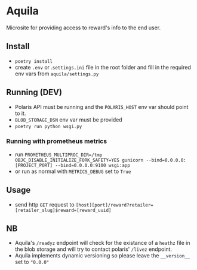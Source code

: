 # Aquila

Microsite for providing access to reward's info to the end user.

## Install

- `poetry install`
- create `.env` or .`settings.ini` file in the root folder and fill in the required env vars from `aquila/settings.py`

## Running (DEV)

- Polaris API must be running and the `POLARIS_HOST` env var should point to it.
- `BLOB_STORAGE_DSN` env var must be provided
- `poetry run python wsgi.py`

### Running with prometheus metrics

- run `PROMETHEUS_MULTIPROC_DIR=/tmp OBJC_DISABLE_INITIALIZE_FORK_SAFETY=YES gunicorn --bind=0.0.0.0:[PROJECT_PORT] --bind=0.0.0.0:9100 wsgi:app`
- or run as normal with `METRICS_DEBUG` set to `True`

## Usage

- send http `GET` request to `[host][port]/reward?retailer=[retailer_slug]$reward=[reward_uuid]`

## NB

- Aquila's `/readyz` endpoint will check for the existance of a `heathz` file in the blob storage and will try to contact polaris' `/livez` endpoint.
- Aquila implements dynamic versioning so please leave the `__version__` set to `"0.0.0"`
